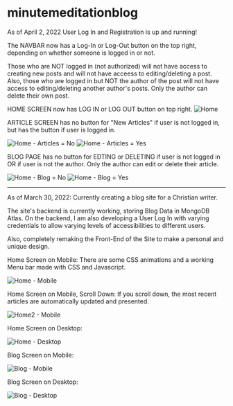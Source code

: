 # minutemeditationblog

As of April 2, 2022
User Log In and Registration is up and running!

The NAVBAR now has a Log-In or Log-Out button on the top right, depending on whether someone is logged in or not.

Those who are NOT logged in (not authorized) will not have access to creating new posts and will not have acceess to editing/deleting a post.
Also, those who are logged in but NOT the author of the post will not have access to editing/deleting another author's posts. 
Only the author can delete their own post.

HOME SCREEN now has LOG IN or LOG OUT button on top right.
![Home](MM-Home.png)

ARTICLE SCREEN has no button for "New Articles" if user is not logged in, but has the button if user is logged in.

![Home - Articles = No](MM-Articles.png)
![Home - Articles = Yes](MM-Articles-Auth.png)

BLOG PAGE has no button for EDTING or DELETING if user is not logged in OR if user is not the author. Only the author can edit or delete their article.

![Home - Blog = No](MM-Blog.png)
![Home - Blog = Yes](MM-Blog-Auth.png)


---

As of March 30, 2022:
Currently creating a blog site for a Christian writer.

The site's backend is currently working, storing Blog Data in MongoDB Atlas. 
On the backend, I am also developing a User Log In with varying credentials to allow varying levels of accessibilities to different users.

Also, completely remaking the Front-End of the Site to make a personal and unique design. 

Home Screen on Mobile:
There are some CSS animations and a working Menu bar made with CSS and Javascript.

![Home - Mobile](MM-Home-Mobile.png)

Home Screen on Mobile, Scroll Down:
If you scroll down, the most recent articles are automatically updated and presented.

![Home2 - Mobile](MM-Home2-Mobile.png)

Home Screen on Desktop:

![Home - Desktop](MM-Desktop-Mobile.png)

Blog Screen on Mobile:

![Blog - Mobile](MM-Blog-Mobile.png)

Blog Screen on Desktop:

![Blog - Desktop](MM-Blog-Desktop.png)
